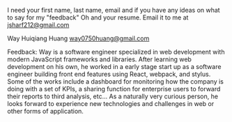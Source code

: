 I need your first name, last name, email and if you have any ideas on what to say for my "feedback"
Oh and your resume. Email it to me at jsharf212@gmail.com

Way Huiqiang Huang
way0750huang@gmail.com

Feedback:
Way is a software engineer specialized in web development with modern JavaScript frameworks and libraries. After learning web development on his own, he worked in a early stage start up as a software engineer building front end features using React, webpack, and stylus. Some of the works include a dashboard for monitoring how the company is doing with a set of KPIs, a sharing function for enterprise users to forward their reports to third analysis, etc... As a naturally very curious person, he looks forward to experience new technologies and challenges in web or other forms of application.
